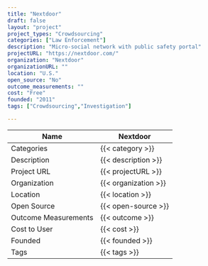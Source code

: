 ```yaml
---
title: "Nextdoor"
draft: false
layout: "project"
project_types: "Crowdsourcing"
categories: ["Law Enforcement"]
description: "Micro-social network with public safety portal"
projectURL: "https://nextdoor.com/"
organization: "Nextdoor"
organizationURL: ""
location: "U.S."
open_source: "No"
outcome_measurements: ""
cost: "Free"
founded: "2011"
tags: ["Crowdsourcing","Investigation"]

---
```



Name                    |  Nextdoor    
------------------------|----
Categories              | {{< category >}} 
Description             | {{< description >}} 
Project URL             | {{< projectURL >}} 
Organization            | {{< organization >}} 
Location                | {{< location >}} 
Open Source             | {{< open-source >}} 
Outcome Measurements    | {{< outcome >}} 
Cost to User            | {{< cost >}} 
Founded                 | {{< founded >}} 
Tags                    | {{< tags >}} 

